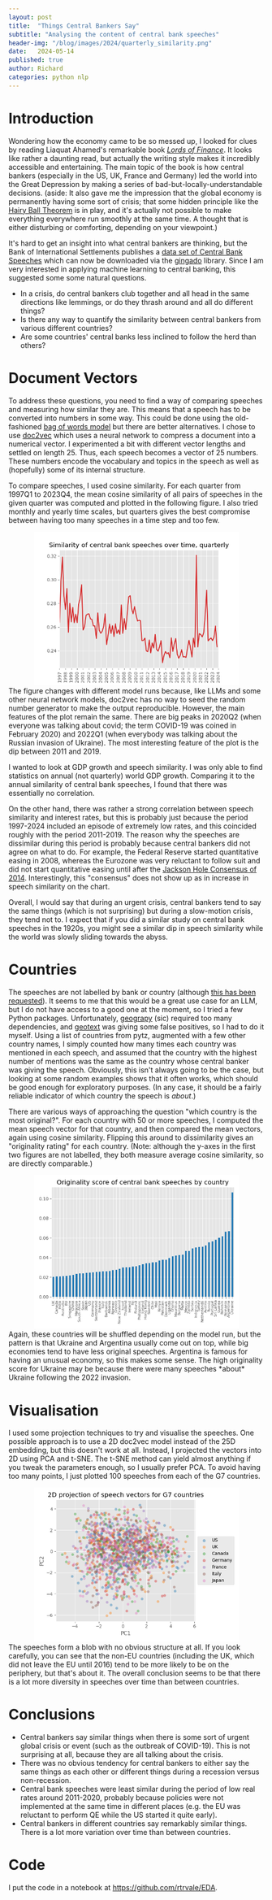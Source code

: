 ```yaml
---
layout: post
title:  "Things Central Bankers Say"
subtitle: "Analysing the content of central bank speeches"
header-img: "/blog/images/2024/quarterly_similarity.png"
date:   2024-05-14
published: true
author: Richard
categories: python nlp
---
```

# Introduction
Wondering how the economy came to be so messed up, I looked for clues by reading Liaquat Ahamed's remarkable book <a href="https://en.wikipedia.org/wiki/Lords_of_Finance">*Lords of Finance*</a>. It looks like rather a daunting read, but actually the writing style makes it incredibly accessible and entertaining. The main topic of the book is how central bankers (especially in the US, UK, France and Germany) led the world into the Great Depression by making a series of bad-but-locally-understandable decisions. (aside: It also gave me the impression that the global economy is permanently having some sort of crisis; that some hidden principle like the <a href="https://en.wikipedia.org/wiki/Hairy_ball_theorem">Hairy Ball Theorem</a> is in play, and it's actually not possible to make everything everywhere run smoothly at the same time. A thought that is either disturbing or comforting, depending on your viewpoint.)

It's hard to get an insight into what central bankers are thinking, but the Bank of International Settlements publishes a <a href="https://www.bis.org/cbspeeches/index.htm">data set of Central Bank Speeches</a> which can now be downloaded via the <a href="https://www.bis.org/innovation/bis_open_tech_gingado.htm">gingado</a> library. Since I am very interested in applying machine learning to central banking, this suggested some some natural questions.

- In a crisis, do central bankers club together and all head in the same directions like lemmings, or do they thrash around and all do different things?
- Is there any way to quantify the similarity between central bankers from various different countries?
- Are some countries' central banks less inclined to follow the herd than others?

# Document Vectors
To address these questions, you need to find a way of comparing speeches and measuring how similar they are. This means that a speech has to be converted into numbers in some way. This could be done using the old-fashioned <a href="https://en.wikipedia.org/wiki/Bag-of-words_model">bag of words model</a> but there are better alternatives. I chose to use <a href="[https://radimrehurek.com/gensim/auto_examples/tutorials/run_doc2vec_lee.html](https://radimrehurek.com/gensim/auto_examples/tutorials/run_doc2vec_lee.html)">doc2vec</a> which uses a neural network to compress a document into a numerical vector. I experimented a bit with different vector lengths and settled on length 25. Thus, each speech becomes a vector of 25 numbers. These numbers encode the vocabulary and topics in the speech as well as (hopefully) some of its internal structure.

To compare speeches, I used cosine similarity. For each quarter from 1997Q1 to 2023Q4, the mean cosine similarity of all pairs of speeches in the given quarter was computed and plotted in the following figure. I also tried monthly and yearly time scales, but quarters gives the best compromise between having too many speeches in a time step and too few. 
<div style="width:80%; margin:0 auto;">
 <img src="/blog/images/2024/quarterly_similarity.png" />
</div>
The figure changes with different model runs because, like LLMs and some other neural network models, doc2vec has no way to seed the random number generator to make the output reproducible. However, the main features of the plot remain the same. There are big peaks in 2020Q2 (when everyone was talking about covid; the term COVID-19 was coined in February 2020) and 2022Q1 (when everybody was talking about the Russian invasion of Ukraine). The most interesting feature of the plot is the dip between 2011 and 2019.

I wanted to look at GDP growth and speech similarity. I was only able to find statistics on annual (not quarterly) world GDP growth. Comparing it to the annual similarity of central bank speeches, I found that there was essentially no correlation. 

On the other hand, there was rather a strong correlation between speech similarity and interest rates, but this is probably just because the period 1997-2024 included an episode of extremely low rates, and this coincided roughly with the period 2011-2019. The reason why the speeches are dissimilar during this period is probably because central bankers did not agree on what to do. For example, the Federal Reserve started quantitative easing in 2008, whereas the Eurozone was very reluctant to follow suit and did not start quantitative easing until after the <a href="https://www.economist.com/the-economist-explains/2014/08/20/how-jackson-hole-became-such-an-important-economic-talking-shop">Jackson Hole Consensus of 2014</a>. Interestingly, this "consensus" does not show up as in increase in speech similarity on the chart.

Overall, I would say that during an urgent crisis, central bankers tend to say the same things (which is not surprising) but during a slow-motion crisis, they tend not to. I expect that if you did a similar study on central bank speeches in the 1920s, you might see a similar dip in speech similarity while the world was slowly sliding towards the abyss.

# Countries
The speeches are not labelled by bank or country (although <a href="https://www.linkedin.com/posts/douglaskgaraujo_chatgpt-ai-centralbank-activity-7171869028448124928-ZT92/">this has been requested</a>). It seems to me that this would be a great use case for an LLM, but I do not have access to a good one at the moment, so I tried a few Python packages. Unfortunately, <a href="https://pypi.org/project/geograpy3/">geograpy</a> (sic) required too many dependencies, and <a href="https://pypi.org/project/geotext/">geotext</a> was giving some false positives, so I had to do it myself. Using a list of countries from pytz, augmented with a few other country names, I simply counted how many times each country was mentioned in each speech, and assumed that the country with the highest number of mentions was the same as the country whose central banker was giving the speech. Obviously, this isn't always going to be the case, but looking at some random examples shows that it often works, which should be good enough for exploratory purposes. (In any case, it should be a fairly reliable indicator of which country the speech is *about*.)

There are various ways of approaching the question "which country is the most original?". For each country with 50 or more speeches, I computed the mean speech vector for that country, and then compared the mean vectors, again using cosine similarity. Flipping this around to dissimilarity gives an "originality rating" for each country. (Note: although the y-axes in the first two figures are not labelled, they both measure average cosine similarity, so are directly comparable.)
<div style="width:80%; margin:0 auto;">
 <img src="/blog/images/2024/speech_originality.png" />
</div>
Again, these countries will be shuffled depending on the model run, but the pattern is that Ukraine and Argentina usually come out on top, while big economies tend to have less original speeches. Argentina is famous for having an unusual economy, so this makes some sense. The high originality score for Ukraine may be because there were many speeches *about* Ukraine following the 2022 invasion. 

# Visualisation
I used some projection techniques to try and visualise the speeches. One possible approach is to use a 2D doc2vec model instead of the 25D embedding, but this doesn't work at all. Instead, I projected the vectors into 2D using PCA and t-SNE. The t-SNE method can yield almost anything if you tweak the parameters enough, so I usually prefer PCA. To avoid having too many points, I just plotted 100 speeches from each of the G7 countries.
<div style="width:80%; margin:0 auto;">
 <img src="/blog/images/2024/PCA.png" />
</div>
The speeches form a blob with no obvious structure at all. If you look carefully, you can see that the non-EU countries (including the UK, which did not leave the EU until 2016) tend to be more likely to be on the periphery, but that's about it. The overall conclusion seems to be that there is a lot more diversity in speeches over time than between countries.

# Conclusions
- Central bankers say similar things when there is some sort of urgent global crisis or event (such as the outbreak of COVID-19). This is not surprising at all, because they are all talking about the crisis.
- There was no obvious tendency for central bankers to either say the same things as each other or different things during a recession versus non-recession.
- Central bank speeches were least similar during the period of low real rates around 2011-2020, probably because policies were not implemented at the same time in different places (e.g. the EU was reluctant to perform QE while the US started it quite early).
- Central bankers in different countries say remarkably similar things. There is a lot more variation over time than between countries.

# Code
I put the code in a notebook at <a href="https://github.com/rtrvale/EDA">https://github.com/rtrvale/EDA</a>.
